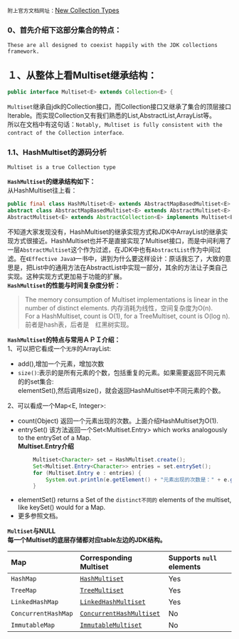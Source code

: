 ```附上官方文档网址：```<a href="https://github.com/google/guava/wiki/NewCollectionTypesExplained">New Collection Types</a>
### 0、首先介绍下这部分集合的特点：  
```These are all designed to coexist happily with the JDK collections framework.```
## １、从整体上看Multiset继承结构：

```java
public interface Multiset<E> extends Collection<E> {
```
```Multiset```继承自jdk的Collection接口，而Collection接口又继承了集合的顶层接口Iterable。而实现Collection又有我们熟悉的List,AbstractList,ArrayList等。  
所以在文档中有这句话：```Notably, Multiset is fully consistent with the contract of the Collection interface```.  
### 1.1、HashMultiset的源码分析  

```Multiset is a true Collection type```  

**```HashMultiset```的继承结构如下：**  
从HashMultiset往上看：
```java
public final class HashMultiset<E> extends AbstractMapBasedMultiset<E>
abstract class AbstractMapBasedMultiset<E> extends AbstractMultiset<E> implements Serializable 
AbstractMultiset<E> extends AbstractCollection<E> implements Multiset<E>
```
不知道大家发现没有，HashMultiset的继承实现方式和JDK中ArrayList的继承实现方式很接近。HashMultiset也并不是直接实现了Multiset接口，而是中间利用了一层```AbstractMultiset```这个作为过滤，在JDK中也有```AbstractList```作为中间过滤。在```《Effective Java》```一书中，讲到为什么要这样设计：原话我忘了，大致的意思是，把List中的通用方法在AbstractList中实现一部分，其余的方法让子类自己实现。这种实现方式更加易于功能的扩展。  
**```HashMultiset```的性能与时间复杂度分析：**   
> The memory consumption of Multiset implementations is linear in the number of distinct elements. 内存消耗为线性，空间复杂度为O(n).  
For a HashMultiset, count is O(1), for a TreeMultiset, count is O(log n).前者是hash表，后者是　红黑树实现。  

**```HashMultiset```的特点与常用ＡＰＩ介绍：**    
1、可以把它看成一个```无序```的ArrayList:  
- add(),增加一个元素，增加次数  
- ```size()```:表示的是所有元素的个数，包括重复的元素。如果需要返回不同元素的的set集合:  
  elementSet(),然后调用size()，就会返回HashMultiset中不同元素的个数。  

2、可以看成一个Map<E, Integer>:  
- count(Object) 返回一个元素出现的次数。上面介绍HashMultiset为O(1).
- entrySet() 该方法返回一个Set<Multiset.Entry<E>> which works analogously to the entrySet of a Map.  
**Multiset.Entry介绍**  
```java
        Multiset<Character> set = HashMultiset.create();
        Set<Multiset.Entry<Character>> entries = set.entrySet();
        for (Multiset.Entry e : entries) {
            System.out.println(e.getElement() + "元素出现的次数是：" + e.getCount());
        }
```  
- elementSet() returns a Set<E> of the ```distinct不同的``` elements of the multiset, like keySet() would for a Map.  
- 更多参照文档。  

**```Multiset```与NULL**  
**每一个Multiset的底层存储都对应table左边的JDK结构。**
<table>
<thead>
<tr>
<th align="left">Map</th>
<th align="left">Corresponding Multiset</th>
<th align="left">Supports <code>null</code> elements</th>
</tr>
</thead>
<tbody>
<tr>
<td align="left"><code>HashMap</code></td>
<td align="left"><a href="http://google.github.io/guava/releases/snapshot/api/docs/com/google/common/collect/HashMultiset.html" rel="nofollow"><code>HashMultiset</code></a></td>
<td align="left">Yes</td>
</tr>
<tr>
<td align="left"><code>TreeMap</code></td>
<td align="left"><a href="http://google.github.io/guava/releases/snapshot/api/docs/com/google/common/collect/TreeMultiset.html" rel="nofollow"><code>TreeMultiset</code></a></td>
<td align="left">Yes</td>
</tr>
<tr>
<td align="left"><code>LinkedHashMap</code></td>
<td align="left"><a href="http://google.github.io/guava/releases/snapshot/api/docs/com/google/common/collect/LinkedHashMultiset.html" rel="nofollow"><code>LinkedHashMultiset</code></a></td>
<td align="left">Yes</td>
</tr>
<tr>
<td align="left"><code>ConcurrentHashMap</code></td>
<td align="left"><a href="http://google.github.io/guava/releases/snapshot/api/docs/com/google/common/collect/ConcurrentHashMultiset.html" rel="nofollow"><code>ConcurrentHashMultiset</code></a></td>
<td align="left">No</td>
</tr>
<tr>
<td align="left"><code>ImmutableMap</code></td>
<td align="left"><a href="http://google.github.io/guava/releases/snapshot/api/docs/com/google/common/collect/ImmutableMultiset.html" rel="nofollow"><code>ImmutableMultiset</code></a></td>
<td align="left">No</td>
</tr>
</tbody>
</table>
